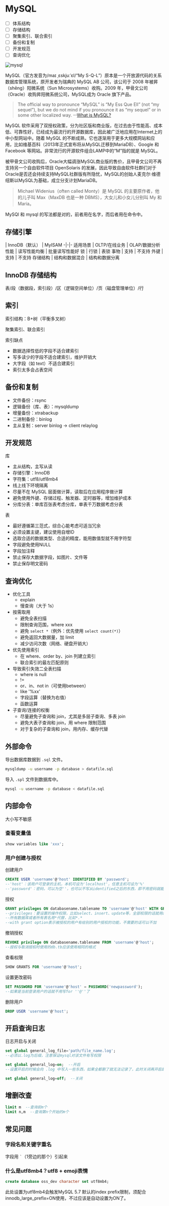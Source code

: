 # MySQL

- [ ] 体系结构
- [ ] 存储结构
- [ ] 聚集索引、联合索引
- [ ] 备份和复制
- [ ] 开发规范
- [ ] 查询优化

![mysql](images/mysql.png)

MySQL（官方发音为/maɪ ˌɛskjuːˈɛl/“My S-Q-L”）原本是一个开放源代码的关系数据库管理系统，原开发者为瑞典的 MySQL AB 公司，该公司于 2008 年被昇（shēng）阳微系统（Sun Microsystems）收购。2009 年，甲骨文公司（Oracle）收购昇阳微系统公司，MySQL成为 Oracle 旗下产品。

> The official way to pronounce “MySQL” is “My Ess Que Ell” (not “my sequel”), but we do not mind if you pronounce it as “my sequel” or in some other localized way. --[What is MySQL?](https://dev.mysql.com/doc/refman/8.0/en/what-is-mysql.html)

MySQL 软件采用了双授权政策，分为社区版和商业版，在过去由于性能高、成本低、可靠性好，已经成为最流行的开源数据库，因此被广泛地应用在Internet上的中小型网站中。随着 MySQL 的不断成熟，它也逐渐用于更多大规模网站和应用，比如维基百科（2013年正式宣布将从MySQL迁移到MariaDB）、Google 和 Facebook 等网站。非常流行的开源软件组合LAMP中的“M”指的就是 MySQL。

被甲骨文公司收购后，Oracle大幅调涨MySQL商业版的售价，且甲骨文公司不再支持另一个自由软件项目 OpenSolaris 的发展，因此导致自由软件社群们对于Oracle是否还会持续支持MySQL社群版有所隐忧，MySQL的创始人麦克尔·维德纽斯以MySQL为基础，成立分支计划MariaDB。

> Michael Widenius（often called Monty）是 MySQL 的主要原作者，他的儿子叫 Max（MaxDB 也是一种 DBMS），大女儿和小女儿分别叫 My 和 Maria。

MySQl 和 mysql 的写法都是对的，前者用在名字，而后者用在命令中。

## 存储引擎

| InnoDB（默认） | MyISAM
-|-|-
适用场景 | OLTP/在线业务 | OLAP/数据分析
性能 | 读写性能均衡 | 批量读写性能好
锁 | 行锁 | 表锁
事物 | 支持 | 不支持
外键 | 支持 | 不支持
存储结构 | 结构和数据混合 | 结构和数据分离

## InnoDB 存储结构

表/段（数据段，索引段）/区（逻辑空间单位）/页（磁盘管理单位）/行

## 索引

索引结构：B+树（平衡多叉树）

聚集索引、联合索引

索引缺点

- 数据选择性低的字段不适合建索引
- 写多读少的字段不适合建索引，维护开销大
- 大字段（如 text）不适合建索引
- 索引太多会占表空间

## 备份和复制

- 文件备份：rsync
- 逻辑备份（库、表）：mysqldump
- 增量备份：xtrabackup
- 二进制备份：binlog
- 主从复制：server binlog -> client relaylog

## 开发规范

库

- 主从结构，主写从读
- 存储引擎：InnoDB
- 字符集：utf8/utf8mb4
- 线上线下环境隔离
- 尽量不在 MySQL 层面做计算，读取后在应用程序做计算
- 避免使用外键、存储过程、触发器、定时器等，增加维护成本
- 分库分表：单库百张表考虑分库，单表千万数据考虑分表

表

- 最好遵循第三范式，综合心能考虑可适当冗余
- 必须设置主键，建议使用自增ID
- 选取合适的数据类型、合适的精度，能用数值型就不用字符型
- 字段避免使用NULL
- 字段加注释
- 禁止保存大数据字段，如图片、文件等
- 禁止保存明文密码

## 查询优化

- 优化工具
  - explain
  - 慢查询（大于 1s）
- 按需取用
  - 避免全表扫描
  - 限制查询范围，where xxx
  - 避免 `select *`（例外：优先使用 `select count(*)`）
  - 避免返回大数据量，加 limit
  - 减少访问次数（网络、硬盘开销大）
- 优先使用索引
  - 在 where、order by、join 列建立索引
  - 联合索引的最左匹配原则
- 导致索引失效二全表扫描
  - where is null
  - !=
  - or、in、not in（可使用between）
  - like '%xx'
  - 字段运算（替换为右值）
  - 函数运算
- 子查询/连接的权衡
  - 尽量避免子查询和 join，尤其是多层子查询、多表 join
  - 避免大表子查询和 join，用 where 限制范围
  - 对于复杂的子查询和 join，用内存、缓存代替

## 外部命令

导出数据库数据到 `.sql` 文件。

```sh
mysqldump -u username -p database > datafile.sql
```

导入 `.spl` 文件到数据库中。

```sh
mysql -u username -p database < datafile.sql
```

## 内部命令

大小写不敏感

### 查看变量值

```sql
show variables like 'xxx';
```

### 用户创建与授权

创建用户

```sql
CREATE USER 'username'@'host' IDENTIFIED BY 'password';
--'host'：该用户可登录的主机，本机可设为'localhost'，任意主机可设为'%'
--'password'：密码，可以为空''，也可以不写从identified之后的东西，即不用密码就能登录数据库
```

授权

```sql
GRANT privileges ON databasename.tablename TO 'username'@'host' WITH GRANT OPTION;
--privileges：要设置的操作权限，比如select、insert、update等，全部权限的话就用all
--所有数据库或者所有表名用*代替，比如*.*
--with grant option表示被授权的用户有给别的用户授权的功能，不需要的话可以不加
```

撤销授权

```sql
REVOKE privilege ON databasename.tablename FROM 'username'@'host';
--授权与取消授权时使用的db.tb应该使用相同的格式
```

查看权限

```sql
SHOW GRANTS FOR 'username'@'host';
```

设置更改密码

```sql
SET PASSWORD FOR 'username'@'host' = PASSWORD('newpassword');
--如果是当前登录用户的话就不用写for ''@''了
```

删除用户

```sql
DROP USER 'username'@'host';
```

## 开启查询日志

日志开启与关闭

```sql
set global general_log_file='path/file_name.log';
--必须以.log为后缀，注意保证mysql对该文件有写权限

set global general_log=on;  --开启
--设置开启的时候会向 .log 中写入一些东西，如果全都删了就无法记录了，此时关闭再开启即可

set global general_log=off;  --关闭
```

## 增删改查

```sql
limit m  --查询前m个
limit n,m  --查询第n个开始的m个
```

## 常见问题

### 字段名和关键字重名

字段用  ``` ` ```（1旁边的那个）引起来

### 什么是utf8mb4？utf8 + emoji表情

```sql
create database oss_dev character set utf8mb4;
```

此处设置为utf8mb4会触发MySQL 5.7 默认的index prefix限制，须配合innodb_large_prefix=ON使用，不过应该是自动设置为ON了。